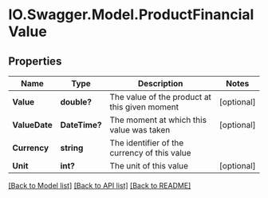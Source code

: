 # IO.Swagger.Model.ProductFinancialValue
## Properties

Name | Type | Description | Notes
------------ | ------------- | ------------- | -------------
**Value** | **double?** | The value of the product at this given moment | [optional] 
**ValueDate** | **DateTime?** | The moment at which this value was taken | [optional] 
**Currency** | **string** | The identifier of the currency of this value | 
**Unit** | **int?** | The unit of this value | [optional] 

[[Back to Model list]](../README.md#documentation-for-models) [[Back to API list]](../README.md#documentation-for-api-endpoints) [[Back to README]](../README.md)

